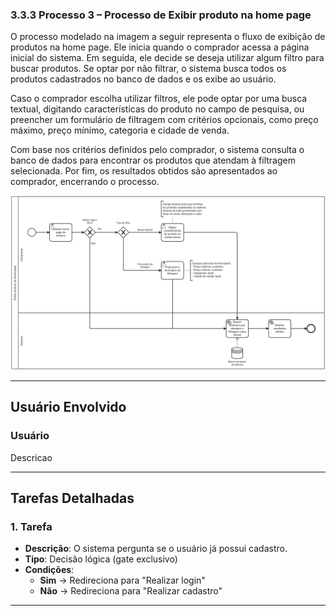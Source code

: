 ### 3.3.3 Processo 3 – Processo de Exibir produto na home page

O processo modelado na imagem a seguir representa o fluxo de exibição de produtos na home page. Ele inicia quando o comprador acessa a página inicial do sistema. Em seguida, ele decide se deseja utilizar algum filtro para buscar produtos. Se optar por não filtrar, o sistema busca todos os produtos cadastrados no banco de dados e os exibe ao usuário.

Caso o comprador escolha utilizar filtros, ele pode optar por uma busca textual, digitando características do produto no campo de pesquisa, ou preencher um formulário de filtragem com critérios opcionais, como preço máximo, preço mínimo, categoria e cidade de venda.

Com base nos critérios definidos pelo comprador, o sistema consulta o banco de dados para encontrar os produtos que atendam à filtragem selecionada. Por fim, os resultados obtidos são apresentados ao comprador, encerrando o processo.

![Processo de Exibir produto na home page](../images/processo03-exibir-produto-na-home-page.png "Modelo BPMN do Processo 3.")

---

## **Usuário Envolvido**

### **Usuário**
Descricao

---

## **Tarefas Detalhadas**

### **1. Tarefa**
- **Descrição**: O sistema pergunta se o usuário já possui cadastro.
- **Tipo**: Decisão lógica (gate exclusivo)
- **Condições**:  
  - **Sim** → Redireciona para "Realizar login"  
  - **Não** → Redireciona para "Realizar cadastro"  

---

